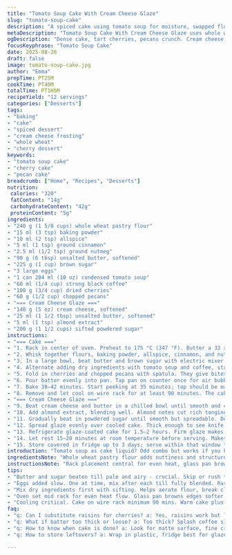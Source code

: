 ```yaml
---
title: "Tomato Soup Cake With Cream Cheese Glaze"
slug: "tomato-soup-cake"
description: "A spiced cake using tomato soup for moisture, swapped flour and spices, raisins replaced with dried cherries and walnuts swapped for pecans, topped with tangy cream cheese frosting. Mixing dry with wet in stages, batter thick but loose enough. Bake until crack lines start on top, tester clean but crumb moist. Cool fully before frosting, frosting spread thick but soft, refrigerate then temper before serving. Aromas of allspice and cinnamon rise from oven, dense crumb flecked with fruit and nuts. No nuts swap included. Visual cues and texture guide timing over rigid clock."
metaDescription: "Tomato Soup Cake With Cream Cheese Glaze uses whole wheat flour, cherries, pecans. Spiced crumb moist but firm. Bake till cracks show; cool before thick glaze."
ogDescription: "Dense cake, tart cherries, pecans crunch. Cream cheese glaze with almond extract. Watch batter stiffness, bake cues and cooling time. Rustic, textured, with layers of spice."
focusKeyphrase: "Tomato Soup Cake"
date: 2025-08-28
draft: false
image: tomato-soup-cake.jpg
author: "Emma"
prepTime: PT25M
cookTime: PT40M
totalTime: PT1H5M
recipeYield: "12 servings"
categories: ["Desserts"]
tags:
- "baking"
- "cake"
- "spiced dessert"
- "cream cheese frosting"
- "whole wheat"
- "cherry dessert"
keywords:
- "tomato soup cake"
- "cherry cake"
- "pecan cake"
breadcrumb: ["Home", "Recipes", "Desserts"]
nutrition: 
 calories: "320"
 fatContent: "14g"
 carbohydrateContent: "42g"
 proteinContent: "5g"
ingredients:
- "240 g (1 5/8 cups) whole wheat pastry flour"
- "15 ml (3 tsp) baking powder"
- "10 ml (2 tsp) allspice"
- "5 ml (1 tsp) ground cinnamon"
- "2.5 ml (1/2 tsp) ground nutmeg"
- "90 g (6 tbsp) unsalted butter, softened"
- "225 g (1 cup) brown sugar"
- "3 large eggs"
- "1 can 284 ml (10 oz) condensed tomato soup"
- "60 ml (1/4 cup) strong black coffee"
- "100 g (3/4 cup) dried cherries"
- "60 g (1/2 cup) chopped pecans"
- "=== Cream Cheese Glaze ==="
- "140 g (5 oz) cream cheese, softened"
- "25 ml (1 1/2 tbsp) unsalted butter, softened"
- "5 ml (1 tsp) almond extract"
- "200 g (1 1/2 cups) sifted powdered sugar"
instructions:
- "=== Cake ==="
- "1. Rack in center of oven. Preheat to 175 °C (347 °F). Butter a 33 x 23 cm (13 x 9 inch) glass or metal pan. I prefer glass here; it browns edges gently."
- "2. Whisk together flours, baking powder, allspice, cinnamon, and nutmeg in medium bowl. Sifting helps break lumps and aerates flour, important for crumb evenness."
- "3. In a large bowl, beat butter and brown sugar with electric mixer at medium speed until creamy and lighter in color — about 3 minutes. This traps air, helps lightness. Add eggs, one at a time, mixing after each until fully integrated — don’t rush or you’ll get curdling."
- "4. Alternate adding dry ingredients with tomato soup and coffee, starting and ending with dry. Mix on low speed, scraping down sides. Batter will be dense, not runny. If too stiff, splash a little more coffee, but avoid overmixing or gluten tightens."
- "5. Fold in cherries and chopped pecans with spatula. They give bites of sweet tartness and crunch."
- "6. Pour batter evenly into pan. Tap pan on counter once for air bubbles to rise. Slide into oven immediately."
- "7. Bake 38–42 minutes. Start peeking at 35 minutes; top should be matte with subtle cracks, tester inserted centered should come out mostly clean with moist crumb. Underbake = gummy center; watch closely towards end."
- "8. Remove and let cool on wire rack for at least 90 minutes. The cake firms as it cools — crucial before glazing."
- "=== Cream Cheese Glaze ==="
- "9. Beat cream cheese and butter in a chilled bowl until smooth and creamy. A warm bowl makes this greasy."
- "10. Add almond extract, blending well. Almond notes cut rich tanginess."
- "11. Gradually beat in powdered sugar until smooth but spreadable. Don’t dump sugar all at once; lumps form otherwise."
- "12. Spread glaze evenly over cooled cake. Thick enough to see knife marks but not slide off."
- "13. Refrigerate glaze-coated cake for 1.5–2 hours. Firm glaze makes slicing cleaner."
- "14. Let rest 15–20 minutes at room temperature before serving. Makes glaze soft and flavors open."
- "15. Store covered in fridge up to 3 days; serve within that window to avoid drying."
introduction: "Tomato soup as cake liquid? Odd combo but works if you know what you’re doing. Moist but dense crumb, spice warm but never overpowering. Tried white flour first — meh — whole wheat pastry throws better texture without heaviness. Switched raisins out for tart cherries; nuts? Pecans rarer, deeper flavor than walnuts. Coffee splash wakes spices, adds subtle depth. Oven times vary, watch surfaces, cracks and toothpick cues. Glaze isn’t typical vanilla; almond extract here adds nuance, cuts richness. Chill glaze firm but let soften slightly before serving. Learned the hard way that rushing frosting or underbaking kills both texture and flavor. Worth the patience. Watch batter consistency — too stiff? Add coffee; too loose? Add bit extra flour. Simple, rustic, no fuss."
ingredientsNote: "Whole wheat pastry flour adds nuttiness and structure, ideal substitute for all-purpose in this recipe, lending heartier crumb but avoiding toughness. Coffee replaces plain water to deepen spice notes; if sensitive to caffeine, instant decaf or strong tea works. Dried cherries instead of raisins offer tang and chew contrast but raisins also fine. Pecans have texture advantage over walnuts, less bitter if toasted beforehand. Butter must be softened, never melted, for proper creaming—too warm and batter separates, lumps form. Sugar is brown for moisture and caramel hints, swapping half for white sugar leads to dryer crumb. Tomato soup’s acidity balances sugar, activating baking powder. If condensed soup unavailable, mix 1 part tomato puree with 1 part cream and reduce salt."
instructionsNote: "Rack placement central for even heat, glass pan browns edges gently but watch for overbaking—metal cooks faster. Creaming butter and sugar traps air needed for rise — skip or rush, dense cake. Introduce eggs slow to avoid breaking batter. Alternate dry/wet ensures uniform mix, maintaining air bubbles. Mixing at low speed prevents gluten over-development yielding dry, tough cake. Folding fruit and nuts last preserves their texture and avoids bruising fruit. Baking time flexible; visual and tactile cues trump clock – dry tester but still moist crumbs key. Cooling unwraps crumb structure; warm cake + frosting = meltdown. Glaze smoothness relies on butter and cheese temperature; bench chill thickens it up. Don’t overbeat sugar or dust clouds develop. Refrigeration crucial to set glaze; serve at near room temp so it’s tender yet stable. Store wrapped to prevent dryness and glaze cracking."
tips:
- "Butter and sugar beaten till pale and airy - crucial. Skip or rush that step and cake turns dense, crumb heavy. Use softened, not melted butter. Too warm and batter splits, lumps hide in mix. Electric mixer mid speed, about three mins. Air trapped weighs on final rise, texture too dense otherwise."
- "Eggs added slow. One at time, mix after each till fully blended. Rushing leads to curdle, uneven crumb. Batter fragile post eggs — gentle folding for nuts and fruit. Preserve chunks, avoid bruising dried cherries. Pecans rough chop adds texture contrast but avoid dust or they will sink."
- "Mix dry ingredients first with sifting. Helps aerate flour, break clumps. Whole wheat pastry flour acts different than AP flour - more texture but less toughness. Coffee splash replaces water here. Adds subtle depth, wakes spices. Adjust coffee to batter stiffness. Too stiff? More liquid. Too loose? Add flour. Keep low speed during mixing. Overbeat gluten develops, moist crumb flecks lost."
- "Oven set mid rack for even heat flow. Glass pan browns edges softer than metal; watch timing close. Start checking crack pattern 35 mins in. Crack lines signal structure forming inside. Insert tester mid pan; mostly clean but crumbs moist needed. Underbake leaves gummy center. Baking time not fixed, cues important for crumb and crust feel."
- "Cooling critical. Cake on wire rack minimum 90 mins. Warm cake plus glaze melts frosting, slides off pan. Scene changes aroma too - allspice cinnamon notes lift as cooling finishes. Glaze temp critical for spread: too warm, glaze greasy, too cool hard to spread evenly. Chill glaze until firm but not rock hard. Temper glaze before serving to soften edges for slicing neat."
faq:
- "q: Can I substitute raisins for cherries? a: Yes, raisins work but less tart. Raisins soften differently, can affect moisture and crumb texture. Dried cherries keep tart contrast, but raisins also fine if preferred or on hand."
- "q: What if batter too thick or loose? a: Too thick? Splash coffee slowly, just a little. Too loose? Add small flour amounts, sifted to avoid lumps. Mixing gently important. Overmixed batter toughens crumb from gluten development."
- "q: How to know when cake is done? a: Look for matte surface, fine cracks on top. Tester in center comes out mostly clean, moist crumbs attached ok. Underbaked gets gummy center, not stable for glazing immediately. Timing varies oven to oven."
- "q: How to store leftovers? a: Wrap in plastic, fridge best for glaze. Can freeze if sliced, wrapped tightly. Thaw in fridge overnight. Glaze may firm too much when chilled, temper before serving for soft texture."

---
```

